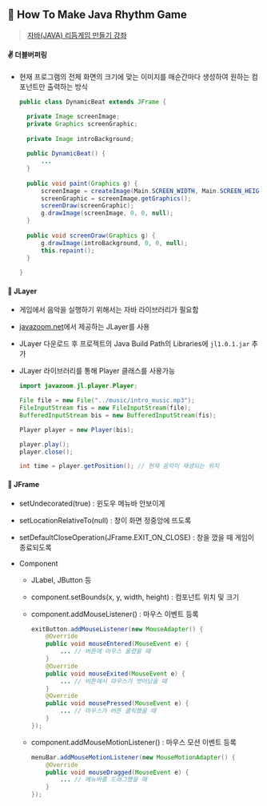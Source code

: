 ## :musical_score: How To Make Java Rhythm Game

> <a href="https://www.youtube.com/playlist?list=PLRx0vPvlEmdDySO3wDqMYGKMVH4Qa4QhR" >자바(JAVA) 리듬게임 만들기 강좌</a>



#### ✌ 더블버퍼링

- 현재 프로그램의 전체 화면의 크기에 맞는 이미지를 매순간마다 생성하여 원하는 컴포넌트만 출력하는 방식

  ```java
  public class DynamicBeat extends JFrame {
  
  	private Image screenImage;
  	private Graphics screenGraphic;
  	
  	private Image introBackground;
  	
  	public DynamicBeat() {
  		...
  	}
  	
  	public void paint(Graphics g) {
  		screenImage = createImage(Main.SCREEN_WIDTH, Main.SCREEN_HEIGHT);
  		screenGraphic = screenImage.getGraphics();
  		screenDraw(screenGraphic);
  		g.drawImage(screenImage, 0, 0, null);
  	}
  	
  	public void screenDraw(Graphics g) {
  		g.drawImage(introBackground, 0, 0, null);
  		this.repaint();
  	}
  	
  }
  
  ```

  

#### 💽 JLayer

- 게임에서 음악을 실행하기 위해서는 자바 라이브러리가 필요함
- <a href="javazoom.net">javazoom.net</a>에서 제공하는 JLayer를 사용

- JLayer 다운로드 후 프로젝트의 Java Build Path의 Libraries에 `jl1.0.1.jar` 추가

- JLayer 라이브러리를 통해 Player 클래스를 사용가능

  ```java
  import javazoom.jl.player.Player;
  
  File file = new File("../music/intro_music.mp3");
  FileInputStream fis = new FileInputStream(file);
  BufferedInputStream bis = new BufferedInputStream(fis);
  
  Player player = new Player(bis);
  
  player.play();
  player.close();
  
  int time = player.getPosition(); // 현재 음악이 재생되는 위치
  ```




#### 🎨 JFrame

- setUndecorated(true) : 윈도우 메뉴바 안보이게

- setLocationRelativeTo(null) : 창이 화면 정중앙에 뜨도록

- setDefaultCloseOperation(JFrame.EXIT_ON_CLOSE) : 창을 껐을 때 게임이 종료되도록

- Component

  - JLabel, JButton 등

  - component.setBounds(x, y, width, height) : 컴포넌트 위치 및 크기

  - component.addMouseListener() : 마우스 이벤트 등록

    ```java
    exitButton.addMouseListener(new MouseAdapter() {
        @Override
        public void mouseEntered(MouseEvent e) {
            ... // 버튼에 마우스 올렸을 때
        }
        @Override
        public void mouseExited(MouseEvent e) {
            ... // 버튼에서 마우스가 벗어났을 때
        }
        @Override
        public void mousePressed(MouseEvent e) {
            ... // 마우스가 버튼 클릭했을 때
        }
    });
    ```

  - component.addMouseMotionListener() : 마우스 모션 이벤트 등록

    ```java
    menuBar.addMouseMotionListener(new MouseMotionAdapter() {
        @Override
        public void mouseDragged(MouseEvent e) {
            ... // 메뉴바를 드래그했을 때
        }
    });
    ```

